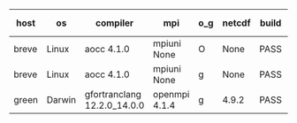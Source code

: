 

| host     | os       | compiler                              | mpi                      | o_g        | netcdf        | build       | u_pass          | u_fail          | s_pass            | s_fail            | e_pass             | e_fail             | nuopc_pass       | nuopc_fail       | artifacts link          |
|----------|----------|---------------------------------------|--------------------------|------------|---------------|-------------|-----------------|-----------------|-------------------|-------------------|--------------------|--------------------|------------------|------------------|-------------------------|
| breve | Linux | aocc 4.1.0 | mpiuni None  | O | None  | PASS | 12415 | 26 | 8 | 0 | 44 | 0 | None | None | <a href="https://github.com/esmf-org/esmf-test-artifacts/tree/0e298de26a1d882db9f02910b74c0324a8df4710/develop/aocc/4.1.0/O/mpiuni/None" target="_blank">0e298de</a> | 
| breve | Linux | aocc 4.1.0 | mpiuni None  | g | None  | PASS | None | None | None | None | None | None | None | None | <a href="https://github.com/esmf-org/esmf-test-artifacts/tree/1adc327f10cb4cf07d60132a42f90e3a88147973/develop/aocc/4.1.0/g/mpiuni/None" target="_blank">1adc327</a> | 
| green | Darwin | gfortranclang 12.2.0_14.0.0 | openmpi 4.1.4  | g | 4.9.2  | PASS | 14109 | 0 | 49 | 0 | 81 | 0 | 51 | 0 | <a href="https://github.com/esmf-org/esmf-test-artifacts/tree/b43ed2156e5b6e69bf254dca3a10a223a84cdb6a/develop/gfortranclang/12.2.0_14.0.0/g/openmpi/4.1.4" target="_blank">b43ed21</a> | 
